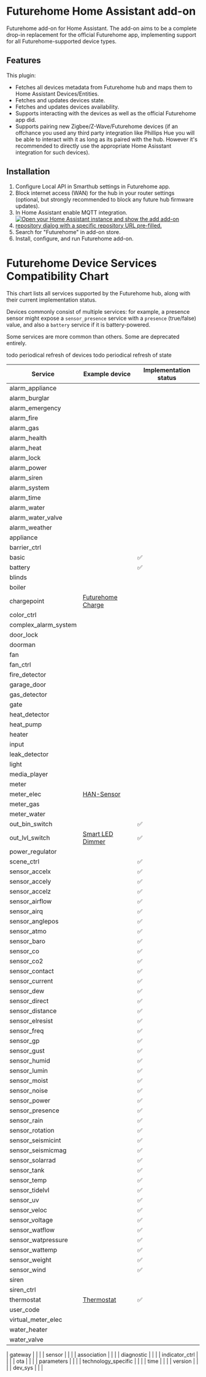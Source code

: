 # Futurehome Home Assistant add-on

Futurehome add-on for Home Assistant. The add-on aims to be a complete drop-in replacement for the official Futurehome app, implementing support for all Futurehome-supported device types.

## Features

This plugin:

* Fetches all devices metadata from Futurehome hub and maps them to Home Assistant Devices/Entities.
* Fetches and updates devices state.
* Fetches and updates devices availability.
* Supports interacting with the devices as well as the official Futurehome app did.
* Supports pairing new Zigbee/Z-Wave/Futurehome devices (if an offchance you used any third party integration like Phillips Hue you will be able to interact with it as long as its paired with the hub. However it's recommended to directly use the appropriate Home Asisstant integration for such devices).

## Installation

1. Configure Local API in Smarthub settings in Futurehome app.
2. Block internet access (WAN) for the hub in your router settings (optional, but strongly recommended to block any future hub firmware updates).
4. In Home Assistant enable MQTT integration.
5. [![Open your Home Assistant instance and show the add add-on repository dialog with a specific repository URL pre-filled.](https://my.home-assistant.io/badges/supervisor_add_addon_repository.svg)](https://my.home-assistant.io/redirect/supervisor_add_addon_repository/?repository_url=https%3A%2F%2Fgithub.com%2Fadrianjagielak%2Fhome-assistant-futurehome)
6. Search for "Futurehome" in add-on store.
7. Install, configure, and run Futurehome add-on.


# Futurehome Device Services Compatibility Chart

This chart lists all services supported by the Futurehome hub, along with their current implementation status.  

Devices commonly consist of multiple services: for example, a presence sensor might expose a `sensor_presence` service with a `presence` (true/false) value, and also a `battery` service if it is battery-powered.

Some services are more common than others. Some are deprecated entirely.

todo periodical refresh of devices
todo periodical refresh of state

| Service | Example device | Implementation status |
| --- | --- | --- |
| alarm_appliance | | |
| alarm_burglar | | |
| alarm_emergency | | |
| alarm_fire | | |
| alarm_gas | | |
| alarm_health | | |
| alarm_heat | | |
| alarm_lock | | |
| alarm_power | | |
| alarm_siren | | |
| alarm_system | | |
| alarm_time | | |
| alarm_water | | |
| alarm_water_valve | | |
| alarm_weather | | |
| appliance | | |
| barrier_ctrl | | |
| basic | | ✅ |
| battery | | ✅ |
| blinds | | |
| boiler | | |
| chargepoint | [Futurehome Charge](https://www.futurehome.io/en_no/shop/charge) | |
| color_ctrl | | |
| complex_alarm_system | | |
| door_lock | |  |
| doorman | | |
| fan | | |
| fan_ctrl | | |
| fire_detector | | |
| garage_door | | |
| gas_detector | | |
| gate | | |
| heat_detector | | |
| heat_pump | | |
| heater | | |
| input | | |
| leak_detector | | |
| light | | |
| media_player | | |
| meter | | |
| meter_elec | [HAN-Sensor](https://www.futurehome.io/en/shop/han-sensor) | |
| meter_gas | | |
| meter_water | | |
| out_bin_switch | | ✅ |
| out_lvl_switch | [Smart LED Dimmer](https://www.futurehome.io/en_no/shop/smart-led-dimmer-polar-white) | ✅ |
| power_regulator | | |
| scene_ctrl | | ✅ |
| sensor_accelx | | ✅ |
| sensor_accely | | ✅ |
| sensor_accelz | | ✅ |
| sensor_airflow | | ✅ |
| sensor_airq | | ✅ |
| sensor_anglepos | | ✅ |
| sensor_atmo | | ✅ |
| sensor_baro | | ✅ |
| sensor_co | | ✅ |
| sensor_co2 | | ✅ |
| sensor_contact | | ✅ |
| sensor_current | | ✅ |
| sensor_dew | | ✅ |
| sensor_direct | | ✅ |
| sensor_distance | | ✅ |
| sensor_elresist | | ✅ |
| sensor_freq | | ✅ |
| sensor_gp | | ✅ |
| sensor_gust | | ✅ |
| sensor_humid | | ✅ |
| sensor_lumin | | ✅ |
| sensor_moist | | ✅ |
| sensor_noise | | ✅ |
| sensor_power | | ✅ |
| sensor_presence | | ✅ |
| sensor_rain | | ✅ |
| sensor_rotation | | ✅ |
| sensor_seismicint | | ✅ |
| sensor_seismicmag | | ✅ |
| sensor_solarrad | | ✅ |
| sensor_tank | | ✅ |
| sensor_temp | | ✅ |
| sensor_tidelvl | | ✅ |
| sensor_uv | | ✅ |
| sensor_veloc | | ✅ |
| sensor_voltage | | ✅ |
| sensor_watflow | | ✅ |
| sensor_watpressure | | ✅ |
| sensor_wattemp | | ✅ |
| sensor_weight | | ✅ |
| sensor_wind | | ✅ |
| siren | | |
| siren_ctrl | | |
| thermostat | [Thermostat](https://www.futurehome.io/en_no/shop/thermostat-w) | ✅ |
| user_code | | |
| virtual_meter_elec | | |
| water_heater | | |
| water_valve | | |

| gateway | | |
| sensor | | |
| association | | |
| diagnostic | | |
| indicator_ctrl | | |
| ota | | |
| parameters | | |
| technology_specific | | |
| time | | |
| version | | |
| dev_sys | | |
